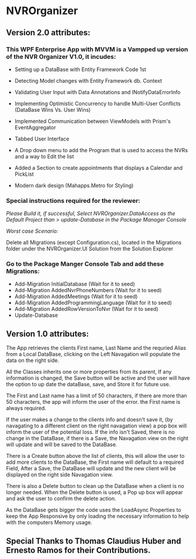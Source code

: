 # NVROrganizer

## Version 2.0 attributes:

### This WPF Enterprise App with MVVM is a Vampped up version of the NVR Organizer V1.0, it incudes:

- Setting up a DataBase with Entity Framework Code 1st

- Detecting Model changes with Entity Framework db. Context

- Validating User Input with Data Annotations and INotifyDataErrorInfo

- Implementing Optimistic Concurrency to handle Multi-User Conflicts (DataBase Wins Vs. User Wins)

- Implemented Communication between ViewModels with Prism's EventAggregator

- Tabbed User Interface 

- A Drop down menu to add the Program that is used to access the NVRs and a way to Edit the list 

- Added a Section to create appointments that displays a Calendar and PickList

- Modern dark design (Mahapps.Metro for Styling)

 ### Special instructions required for the reviewer:
 
*Please Build it, if successful, Select NVROrganizer.DataAccess as the Default Project than > update-Database in the Package Manager Console*

*Worst case Scenario:*

Delete all Migrations (except Configuration.cs), located in the Migrations folder under the NVROrganizer.UI Solution from the Solution Explorer

### Go to the Package Manger Console Tab and add these Migrations:

- Add-Migration InitialDatabase  (Wait for it to seed)
- Add-Migration AddedNvrPhoneNumbers  (Wait for it to seed)
- Add-Migration AddedMeetings  (Wait for it to seed)
- Add-Migration AddedProgrammingLanguage  (Wait for it to seed)
- Add-Migration AddedRowVersionToNvr  (Wait for it to seed)
- Update-Database




## Version 1.0 attributes:

The App retrieves the clients First name, Last Name and the requried Alias from a Local DataBase, clicking on the Left Navagation will populate the data on the right side.

All the Classes inherits one or more properties from its parent, If any information is changed, the Save button will be active and the user will have the option to
up date the dataBase, save, and Store it for future use. 

The First and Last name has a limit of 50 characters, if there are more than 50 characters, the app will inform the user of the error. the First name is always required.

If the user makes a change to the clients info and doesn't save it, (by navagating to a different client on the right navagation view) a pop box will inform the user of 
the potential loss. If the info isn't Saved, there is no change in the DataBase, if there is a Save, the Navagation view on the right will update and will be saved to the
DataBase.

There is a Create button above the list of clients, this will allow the user to add more clients to the DataBase, the First name will default to a required Field, After a 
Save, the DataBase will update and the new client will be displayed on the right side Navagation view.

There is also a Delete button to clean up the DataBase when a client is no longer needed. When the Delete button is used, a Pop up box will appear and ask the user to
confirm the delete action.

As the DataBase gets bigger the code uses the LoadAsync Properties to keep the App Responsive by only loading the necessary information to help with the 
computers Memory usage.

## Special Thanks to Thomas Claudius Huber and Ernesto Ramos for their Contributions.
